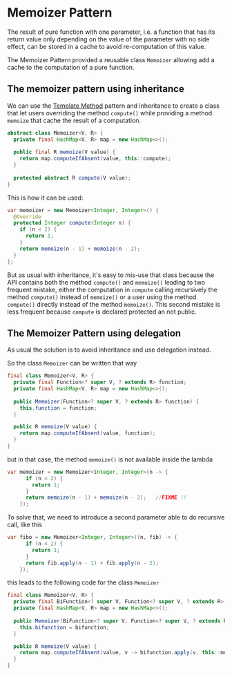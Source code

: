 # Memoizer Pattern

The result of pure function with one parameter, i.e. a function that has its return value only depending on the value
of the parameter with no side effect, can be stored in a cache to avoid re-computation of this value.

The Memoizer Pattern provided a reusable class `Memoizer` allowing add a cache to the computation
of a pure function.

## The memoizer pattern using inheritance

We can use the [Template Method](../templatemethod) pattern and inheritance to create a class that let users
overriding the method `compute()` while providing a method `memoize` that cache the result
of a computation.

```java
abstract class Memoizer<V, R> {
  private final HashMap<V, R> map = new HashMap<>();
    
  public final R memoize(V value) {
    return map.computeIfAbsent(value, this::compute);
  }
    
  protected abstract R compute(V value);
}
```

This is how it can be used:
```java
var memoizer = new Memoizer<Integer, Integer>() {
  @Override
  protected Integer compute(Integer n) {
    if (n < 2) {
      return 1;
    }
    return memoize(n - 1) + memoize(n - 2);
  }
};
```

But as usual with inheritance, it's easy to mis-use that class because the API
contains both the méthod `compute()` and `memoize()` leading to two frequent mistake,
either the computation in `compute` calling recursively the method `compute()` instead of
`memoize()` or a user using the method `compute()` directly instead of the method `memoize()`.
This second mistake is less frequent because `compute` is declared protected an not public.


## The Memoizer Pattern using delegation

As usual the solution is to avoid inheritance and use delegation instead. 

So the class `Memoizer` can be written that way
```java
final class Memoizer<V, R> {
  private final Function<? super V, ? extends R> function;
  private final HashMap<V, R> map = new HashMap<>();
    
  public Memoizer(Function<? super V, ? extends R> function) {
    this.function = function;
  }

  public R memoize(V value) {
    return map.computeIfAbsent(value, function);
  }
}
```

but in that case, the method `memoize()` is not available inside the lambda
```java
var memoizer = new Memoizer<Integer, Integer>(n -> {
      if (n < 2) {
        return 1;
      }
      return memoize(n - 1) + memoize(n - 2);   //FIXME !!
    });
```


To solve that, we need to introduce a second parameter able to do recursive call, like this
```java
var fibo = new Memoizer<Integer, Integer>((n, fib) -> {
      if (n < 2) {
        return 1;
      }
      return fib.apply(n - 1) + fib.apply(n - 2);
    });
```

this leads to the following code for the class `Memoizer`
```java
final class Memoizer<V, R> {
  private final BiFunction<? super V, Function<? super V, ? extends R>, ? extends R> bifunction;
  private final HashMap<V, R> map = new HashMap<>();
    
  public Memoizer(BiFunction<? super V, Function<? super V, ? extends R>, ? extends R> bifunction) {
    this.bifunction = bifunction;
  }

  public R memoize(V value) {
    return map.computeIfAbsent(value, v -> bifunction.apply(v, this::memoize));
  }
}
```

